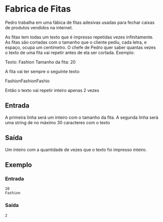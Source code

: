 # Fabrica de Fitas

Pedro trabalha em uma fábica de fitas adesivas usadas para fechar caixas de produtos vendidos na internet.

As fitas tem todas um texto que é impresso repetidas vezes infinitamente. As fitas são cortadas com o tamanho que o cliente pediu, cada letra, e espaço, ocupa um centimetro. O chefe de Pedro quer saber quantas vezes o texto de uma fita vai repetir antes de ela ser cortada. Exemplo:

Texto: Fashion
Tamanho da fita: 20

A fita vai ter sempre o seguinte texto:

FashionFashionFashio

Então o texto vai repetir inteiro apenas 2 vezes

## Entrada

A primeira linha será um inteiro com o tamanho da fita. A segunda linha será uma string de no máximo 30 caracteres com o texto

## Saída

Um inteiro com a quantidade de vezes que o texto foi impresso inteiro.

## Exemplo

### Entrada

```
20
Fashion
```

### Saída

```
2
```
